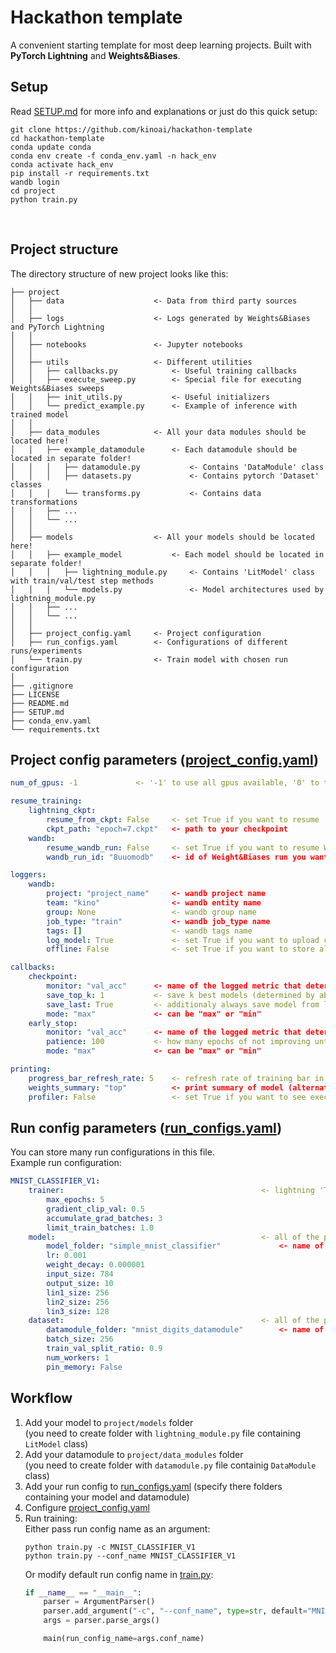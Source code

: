 # Hackathon template
A convenient starting template for most deep learning projects. Built with <b>PyTorch Lightning</b> and <b>Weights&Biases</b>.
<br>


## Setup
Read [SETUP.md](SETUP.md) for more info and explanations or just do this quick setup:
```
git clone https://github.com/kinoai/hackathon-template
cd hackathon-template
conda update conda
conda env create -f conda_env.yaml -n hack_env
conda activate hack_env
pip install -r requirements.txt
wandb login
cd project
python train.py
```
<br>


## Project structure
The directory structure of new project looks like this: 
```
├── project
│   ├── data                    <- Data from third party sources
│   │
│   ├── logs                    <- Logs generated by Weights&Biases and PyTorch Lightning
│   │
│   ├── notebooks               <- Jupyter notebooks
│   │
│   ├── utils                   <- Different utilities
│   │   ├── callbacks.py            <- Useful training callbacks
│   │   ├── execute_sweep.py        <- Special file for executing Weights&Biases sweeps
│   │   ├── init_utils.py           <- Useful initializers
│   │   └── predict_example.py      <- Example of inference with trained model 
│   │
│   ├── data_modules            <- All your data modules should be located here!
│   │   ├── example_datamodule      <- Each datamodule should be located in separate folder!
│   │   │   ├── datamodule.py           <- Contains 'DataModule' class
│   │   │   ├── datasets.py             <- Contains pytorch 'Dataset' classes
│   │   │   └── transforms.py           <- Contains data transformations
│   │   ├── ...
│   │   └── ...
│   │
│   ├── models                  <- All your models should be located here!
│   │   ├── example_model           <- Each model should be located in separate folder!
│   │   │   ├── lightning_module.py     <- Contains 'LitModel' class with train/val/test step methods
│   │   │   └── models.py               <- Model architectures used by lightning_module.py
│   │   ├── ...
│   │   └── ...
│   │
│   ├── project_config.yaml     <- Project configuration
│   ├── run_configs.yaml        <- Configurations of different runs/experiments
│   └── train.py                <- Train model with chosen run configuration
│
├── .gitignore
├── LICENSE
├── README.md
├── SETUP.md
├── conda_env.yaml
└── requirements.txt
```


## Project config parameters ([project_config.yaml](project/project_config.yaml))
```yaml
num_of_gpus: -1             <- '-1' to use all gpus available, '0' to train on cpu

resume_training:
    lightning_ckpt:                                  
        resume_from_ckpt: False     <- set True if you want to resume                    
        ckpt_path: "epoch=7.ckpt"   <- path to your checkpoint
    wandb:
        resume_wandb_run: False     <- set True if you want to resume Weight&Biases run
        wandb_run_id: "8uuomodb"    <- id of Weight&Biases run you want to resume

loggers:
    wandb:
        project: "project_name"     <- wandb project name
        team: "kino"                <- wandb entity name
        group: None                 <- wandb group name
        job_type: "train"           <- wandb job_type name
        tags: []                    <- wandb tags name
        log_model: True             <- set True if you want to upload ckpts to wandb automatically
        offline: False              <- set True if you want to store all data locally

callbacks:
    checkpoint:
        monitor: "val_acc"      <- name of the logged metric that determines when model is improving
        save_top_k: 1           <- save k best models (determined by above metric)
        save_last: True         <- additionaly always save model from last epoch
        mode: "max"             <- can be "max" or "min"
    early_stop:
        monitor: "val_acc"      <- name of the logged metric that determines when model is improving
        patience: 100           <- how many epochs of not improving until training stops
        mode: "max"             <- can be "max" or "min"

printing:
    progress_bar_refresh_rate: 5    <- refresh rate of training bar in terminal
    weights_summary: "top"          <- print summary of model (alternatively "full")
    profiler: False                 <- set True if you want to see execution time profiling
```


## Run config parameters ([run_configs.yaml](project/run_configs.yaml))
You can store many run configurations in this file.<br>
Example run configuration:
```yaml
MNIST_CLASSIFIER_V1:
    trainer:                                            <- lightning 'Trainer' parameters (all except 'max_epochs' are optional)
        max_epochs: 5                                       
        gradient_clip_val: 0.5                              
        accumulate_grad_batches: 3                          
        limit_train_batches: 1.0                            
    model:                                              <- all of the parameters here will be passed to 'LitModel' in 'hparams' dictionary
        model_folder: "simple_mnist_classifier"             <- name of folder from which 'lightning_module.py' (with 'LitMdodel' class) will be loaded
        lr: 0.001                                           
        weight_decay: 0.000001                              
        input_size: 784                                     
        output_size: 10                                     
        lin1_size: 256                                      
        lin2_size: 256                                      
        lin3_size: 128                                      
    dataset:                                            <- all of the parameters here will be passed to 'DataModule' in 'hparams' dictionary
        datamodule_folder: "mnist_digits_datamodule"        <- name of folder from which 'datamodule.py' (with 'DataModule' class) will be loaded
        batch_size: 256                                     
        train_val_split_ratio: 0.9                          
        num_workers: 1                                      
        pin_memory: False                                   
```


## Workflow
1. Add your model to `project/models` folder<br>
    (you need to create folder with `lightning_module.py` file containing `LitModel` class)
2. Add your datamodule to `project/data_modules` folder<br>
    (you need to create folder with `datamodule.py` file containig `DataModule` class)
3. Add your run config to [run_configs.yaml](project/run_configs.yaml) (specify there folders containing your model and datamodule)
3. Configure [project_config.yaml](project/project_config.yaml)
4. Run training:<br>
    Either pass run config name as an argument:
    ```
    python train.py -c MNIST_CLASSIFIER_V1
    python train.py --conf_name MNIST_CLASSIFIER_V1
    ```
   Or modify default run config name in [train.py](project/train.py):
    ```python
    if __name__ == "__main__":
        parser = ArgumentParser()
        parser.add_argument("-c", "--conf_name", type=str, default="MNIST_CLASSIFIER_V1")
        args = parser.parse_args()
    
        main(run_config_name=args.conf_name)
    ```
